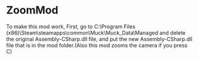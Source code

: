 # ZoomMod
To make this mod work, First, go to C:\Program Files (x86)\Steam\steamapps\common\Muck\Muck_Data\Managed and delete the original Assembly-CSharp.dll file, and put the new Assembly-CSharp.dll file that is in the mod folder.(Also this mod zooms the camera if you press C)